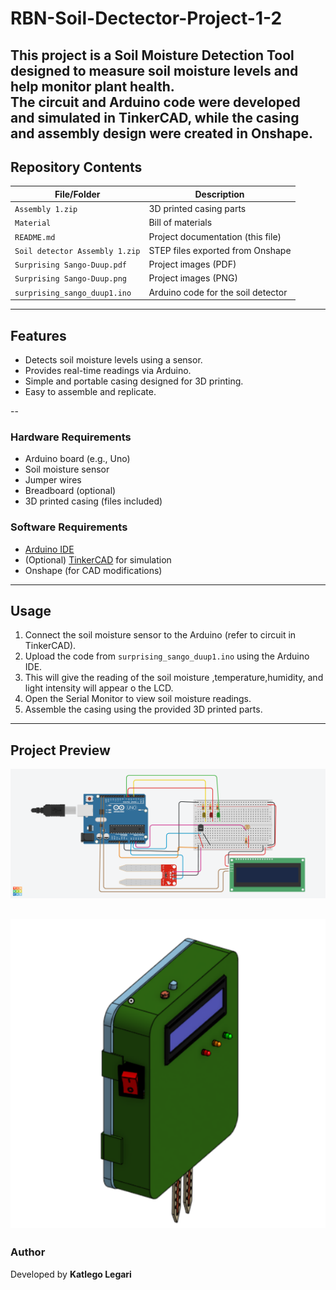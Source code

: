# RBN-Soil-Dectector-Project-1-2
This project is a **Soil Moisture Detection Tool** designed to measure soil moisture levels and help monitor plant health.  
The circuit and Arduino code were developed and simulated in **TinkerCAD**, while the casing and assembly design were created in **Onshape**.
---

##  Repository Contents

| File/Folder | Description |
|-------------|-------------|
| `Assembly 1.zip` | 3D printed casing parts |
| `Material` | Bill of materials |
| `README.md` | Project documentation (this file) |
| `Soil detector Assembly 1.zip` | STEP files exported from Onshape |
| `Surprising Sango-Duup.pdf` | Project images (PDF) |
| `Surprising Sango-Duup.png` | Project images (PNG) |
| `surprising_sango_duup1.ino` | Arduino code for the soil detector |

---
##  Features
- Detects soil moisture levels using a sensor.  
- Provides real-time readings via Arduino.  
- Simple and portable casing designed for 3D printing.  
- Easy to assemble and replicate.  

--
### Hardware Requirements
- Arduino board (e.g., Uno)  
- Soil moisture sensor  
- Jumper wires  
- Breadboard (optional)  
- 3D printed casing (files included)  

### Software Requirements
- [Arduino IDE](https://www.arduino.cc/en/software)  
- (Optional) [TinkerCAD](https://www.tinkercad.com/) for simulation  
- Onshape (for CAD modifications)  

---

## Usage
1. Connect the soil moisture sensor to the Arduino (refer to circuit in TinkerCAD).  
2. Upload the code from `surprising_sango_duup1.ino` using the Arduino IDE.
3. This will give the reading of the soil moisture ,temperature,humidity, and light intensity will appear o the LCD.   
4. Open the Serial Monitor to view soil moisture readings.  
5. Assemble the casing using the provided 3D printed parts.  

---

## Project Preview
![Project Image](Surprising%20Sango-Duup.png) 

![Project Image](https://github.com/Katlego1861/RBN-Soil-Dectector-Project-1-2/blob/main/soil%20detector%20picture.png
) 
---
### Author
Developed by **Katlego Legari**
